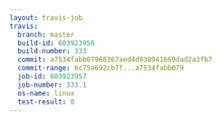 ```yaml
---
layout: travis-job
travis:
  branch: master
  build-id: 603923956
  build-number: 333
  commit: a7534fabb07968367aed4d930941669dad2a3fb7
  commit-range: 6c75a692cb7f...a7534fabb079
  job-id: 603923957
  job-number: 333.1
  os-name: linux
  test-result: 0
---
```


